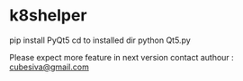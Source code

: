 # k8shelper
pip install PyQt5
cd to installed dir
python Qt5.py

Please expect more feature in next version
contact authour : cubesiva@gmail.com
